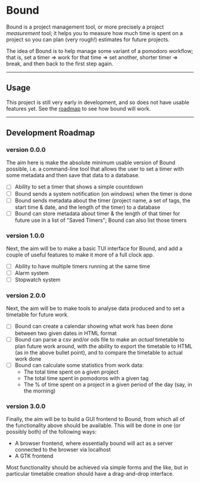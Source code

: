 # Bound
Bound is a project management tool, or more precisely a project *measurement* 
tool; it helps you to measure how much time is spent on a project so you can 
plan (very rough!) estimates for future projects.

The idea of Bound is to help manage some variant of a pomodoro workflow; that 
is, set a timer => work for that time => set another, shorter timer => break, 
and then back to the first step again.

---

## Usage
This project is still very early in development, and so does not have usable 
features yet. See the [roadmap](#development-roadmap) to see how bound will 
work.

---

## Development Roadmap
### version 0.0.0
The aim here is make the absolute minimum usable version of Bound possible, 
i.e. a command-line tool that allows the user to set a timer with some metadata 
and then save that data to a database.
- [ ] Ability to set a timer that shows a simple countdown
- [ ] Bound sends a system notification (on windows) when the timer is done
- [ ] Bound sends metadata  about the timer (project name, a set of tags, the 
  start time & date, and the length of the timer) to a database
- [ ] Bound can store metadata about timer & the length of that timer for 
  future use in a list of "Saved Timers"; Bound can also list those timers

### version 1.0.0
Next, the aim will be to make a basic TUI interface for Bound, and add a 
couple of useful features to make it more of a full clock app.
- [ ] Ability to have multiple timers running at the same time
- [ ] Alarm system
- [ ] Stopwatch system

### version 2.0.0
Next, the aim will be to make tools to analyse data produced and to set a 
timetable for future work.
- [ ] Bound can create a calendar showing what work has been done between two 
  given dates in HTML format
- [ ] Bound can parse a csv and/or ods file to make an *actual* timetable to 
  plan future work around, with the ability to export the timetable to HTML (as 
  in the above bullet point), and to compare the timetable to actual work done
- [ ] Bound can calculate some statistics from work data:
    - The total time spent on a given project
    - The total time spent in pomodoros with a given tag
    - The % of time spent on a project in a given period of the day (say, in 
      the morning)

### version 3.0.0
Finally, the aim will be to build a GUI frontend to Bound, from which all of 
the functionality above should be available. This will be done in one (or 
possibly both) of the following ways:
- A browser frontend, where essentially bound will act as a server connected to 
  the browser via localhost
- A GTK frontend

Most functionality should be achieved via simple forms and the like, but in 
particular timetable creation should have a drag-and-drop interface.
